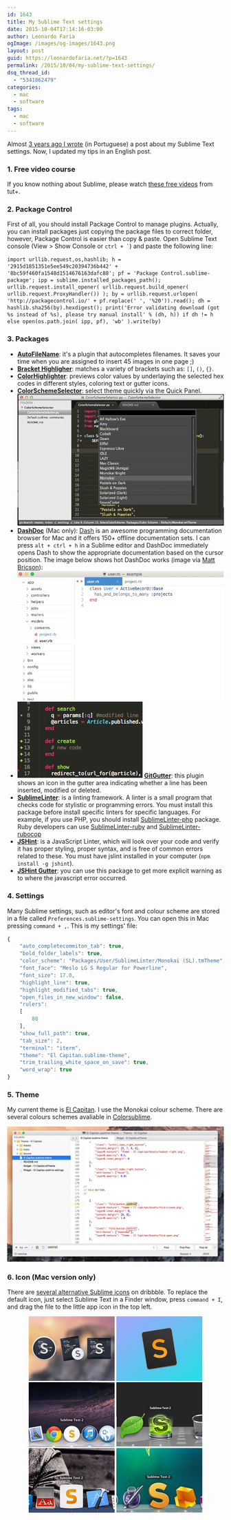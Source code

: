 ```yaml
---
id: 1643
title: My Sublime Text settings
date: 2015-10-04T17:14:16-03:00
author: Leonardo Faria
ogImage: /images/og-images/1643.png
layout: post
guid: https://leonardofaria.net/?p=1643
permalink: /2015/10/04/my-sublime-text-settings/
dsq_thread_id:
  - "5341862479"
categories:
  - mac
  - software
tags:
  - mac
  - software
---
```

Almost [3 years ago I wrote](https://leonardofaria.net/2012/12/31/configurando-o-sublime-text-2/) (in Portuguese) a post about my Sublime Text settings. Now, I updated my tips in an English post.

### 1. Free video course

If you know nothing about Sublime, please watch [these free videos](https://code.tutsplus.com/courses/perfect-workflow-in-sublime-text-2) from tut+.

### 2. Package Control

First of all, you should install Package Control to manage plugins. Actually, you can install packages just copying the package files to correct folder, however, Package Control is easier than copy & paste. Open Sublime Text console (View > Show Console or `` ctrl + ` ``) and paste the following line:  
<!--more-->

```
import urllib.request,os,hashlib; h = '2915d1851351e5ee549c20394736b442' + '8bc59f460fa1548d1514676163dafc88'; pf = 'Package Control.sublime-package'; ipp = sublime.installed_packages_path(); urllib.request.install_opener( urllib.request.build_opener( urllib.request.ProxyHandler()) ); by = urllib.request.urlopen( 'http://packagecontrol.io/' + pf.replace(' ', '%20')).read(); dh = hashlib.sha256(by).hexdigest(); print('Error validating download (got %s instead of %s), please try manual install' % (dh, h)) if dh != h else open(os.path.join( ipp, pf), 'wb' ).write(by)
```

### 3. Packages

* **[AutoFileName](https://github.com/BoundInCode/AutoFileName)**: it's a plugin that autocompletes filenames. It saves your time when you are assigned to insert 45 images in one page ;)
* **[Bracket Highligher](https://github.com/facelessuser/BracketHighlighter/)**: matches a variety of brackets such as: `[]`, `()`, `{}`.
* **[ColorHighlighter](https://github.com/Monnoroch/ColorHighlighter)**: previews color values by underlaying the selected hex codes in different styles, coloring text or gutter icons.</li>
* **[ColorSchemeSelector](https://github.com/jugyo/SublimeColorSchemeSelector)**: select theme quickly via the Quick Panel.  
![colorschemeselector](/wp-content/uploads/2015/10/colorschemeselector.gif)
* **[DashDoc](https://github.com/farcaller/DashDoc)** (Mac only): [Dash](https://kapeli.com/dash) is an awesome programming documentation browser for Mac and it offers 150+ offline documentation sets. I can press `alt + ctrl + h` in a Sublime editor and DashDoc immediately opens Dash to show the appropriate documentation based on the cursor position. The image below shows hot DashDoc works (image via [Matt Bricson](https://mattbrictson.com/sublime-text-3-recommendations)):  
![](/wp-content/uploads/2015/10/dash.gif)
* <img src="/wp-content/uploads/2015/10/gitgutter.png" class="right size-full wp-image-1645" /> **[GitGutter](https://github.com/jisaacks/GitGutter)**: this plugin shows an icon in the gutter area indicating whether a line has been inserted, modified or deleted.
* **[SublimeLinter](https://packagecontrol.io/packages/SublimeLinter)**: is a linting framework. A linter is a small program that checks code for stylistic or programming errors. You must install this package before install specific linters for specific languages. For example, if you use PHP, you should install [SublimeLinter-php](https://packagecontrol.io/packages/SublimeLinter-php) package. Ruby developers can use [SublimeLinter-ruby](https://packagecontrol.io/packages/SublimeLinter-ruby) and [SublimeLinter-rubocop](https://packagecontrol.io/packages/SublimeLinter-rubocop)
* **[JSHint](https://packagecontrol.io/packages/JSHint)**: is a JavaScript Linter, which will look over your code and verify it has proper styling, proper syntax, and is free of common errors related to these. You must have jslint installed in your computer (`npm install -g jshint`).
* **[JSHint Gutter](https://packagecontrol.io/packages/JSHint%20Gutter)**: you can use this package to get more explicit warning as to where the javascript error occurred.</ul>

### 4. Settings

Many Sublime settings, such as editor's font and colour scheme are stored in a file called `Preferences.sublime-settings`. You can open this in Mac pressing `command + ,`. This is my settings' file:

```js
{
	"auto_completecommiton_tab": true,
	"bold_folder_labels": true,
	"color_scheme": "Packages/User/SublimeLinter/Monokai (SL).tmTheme",
	"font_face": "Meslo LG S Regular for Powerline",
	"font_size": 17.0,
	"highlight_line": true,
	"highlight_modified_tabs": true,
	"open_files_in_new_window": false,
	"rulers":
	[
		80
	],
	"show_full_path": true,
	"tab_size": 2,
	"terminal": "iterm",
	"theme": "El Capitan.sublime-theme",
	"trim_trailing_white_space_on_save": true,
	"word_wrap": true
}
```

### 5. Theme

My current theme is [El Capitan](https://github.com/iccir/El-Capitan-Theme). I use the Monokai colour scheme. There are several colours schemes avaliable in [Colorsublime](http://colorsublime.com/).

[![](/wp-content/uploads/2015/10/elcapitan-1024x637.png)](https://github.com/iccir/El-Capitan-Theme)

### 6. Icon (Mac version only)

There are [several alternative Sublime icons](https://dribbble.com/search?q=sublime+icon) on dribbble. To replace the default icon, just select Sublime Text in a Finder window, press `command + I`, and drag the file to the little app icon in the top left.  


<center>
  <a href="https://dribbble.com/shots/1827862-Yosemite-Sublime-Text-Icon"><img src="/wp-content/uploads/2015/10/icon6.png" width="200" /></a> <a href="https://dribbble.com/shots/1582459-Sublime-Text-Icon-for-Yosemite"><img src="/wp-content/uploads/2015/10/icon5.png" width="200" /></a> <a href="http://dribbble.com/shots/872166-Sublime-Text-2-Replacement-Icon"><img src="/wp-content/uploads/2012/12/icon1.png" /></a> <a href="http://dribbble.com/shots/382465-Sublime-Text-2-update-Replacement-Icon"><img src="/wp-content/uploads/2012/12/icon2.png" /></a> <a href="http://dribbble.com/shots/468176-Sublime-Text-2-icon-you-can-actually-see-when-switching-apps"><img src="/wp-content/uploads/2012/12/icon3.png" /></a> <a href="http://dribbble.com/shots/382409-Sublime-Text-2-Icon"><img src="/wp-content/uploads/2012/12/icon4.png" /></a><br />
</center>
